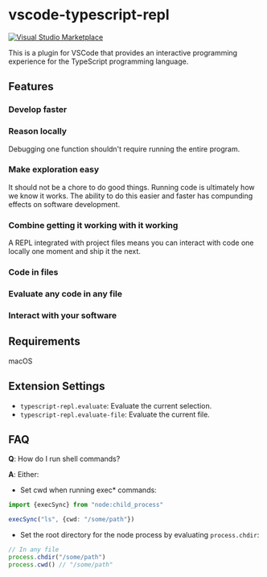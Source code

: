 # vscode-typescript-repl
[![Visual Studio Marketplace](https://vsmarketplacebadges.dev/version/AlexDixon.vscode-typescript-repl.svg)](https://marketplace.visualstudio.com/items?itemName=AlexDixon.vscode-typescript-repl)


This is a plugin for VSCode that provides an interactive programming experience for the TypeScript programming language. 


## Features

### Develop faster

### Reason locally
Debugging one function shouldn't require running the entire program. 

### Make exploration easy
It should not be a chore to do good things. Running code is ultimately how we know it works. The ability to do this easier and faster has compunding effects on software development. 

### Combine getting it working with it working
A REPL integrated with project files means you can interact with code one locally one moment and ship it the next.

### Code in files

### Evaluate any code in any file

### Interact with your software


## Requirements

macOS

## Extension Settings

* `typescript-repl.evaluate`: Evaluate the current selection.
* `typescript-repl.evaluate-file`: Evaluate the current file.


## FAQ
**Q**: How do I run shell commands?

**A**: Either:
- Set cwd when running exec* commands:
```typescript
import {execSync} from "node:child_process"

execSync("ls", {cwd: "/some/path"})
```
- Set the root directory for the node process by evaluating `process.chdir`:
```typescript
// In any file
process.chdir("/some/path")
process.cwd() // "/some/path"
```


